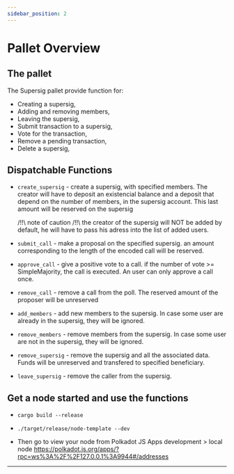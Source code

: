 ```yaml
---
sidebar_position: 2
---
```


# Pallet Overview

## The pallet

The Supersig pallet provide function for:

- Creating a supersig,
- Adding and removing members,
- Leaving the supersig,
- Submit transaction to a supersig,
- Vote for the transaction,
- Remove a pending transaction,
- Delete a supersig,


## Dispatchable Functions

- `create_supersig` - create a supersig, with specified members. The creator will have to
  deposit an existencial balance and a deposit that depend on the number of members, in the
  supersig account. This last amount will be reserved on the supersig

  /!!\ note of caution /!!\ the creator of the supersig will NOT be added by default, he will
  have to pass his adress into the list of added users.

- `submit_call` - make a proposal on the specified supersig. an amount corresponding to the
  length of the encoded call will be reserved.

- `approve_call` - give a positive vote to a call. if the number of vote >= SimpleMajority, the
  call is executed. An user can only approve a call once.

- `remove_call` - remove a call from the poll. The reserved amount of the proposer will be
  unreserved

- `add_members` - add new members to the supersig. In case some user are already in the
  supersig, they will be ignored.

- `remove_members` - remove members from the supersig. In case some user are not in the
  supersig, they will be ignored.

- `remove_supersig` - remove the supersig and all the associated data. Funds will be unreserved
  and transfered to specified beneficiary.

- `leave_supersig` - remove the caller from the supersig.

## Get a node started and use the functions

- `cargo build --release`

- `./target/release/node-template --dev`

- Then go to view your node from Polkadot JS Apps development > local node https://polkadot.js.org/apps/?rpc=ws%3A%2F%2F127.0.0.1%3A9944#/addresses


---

